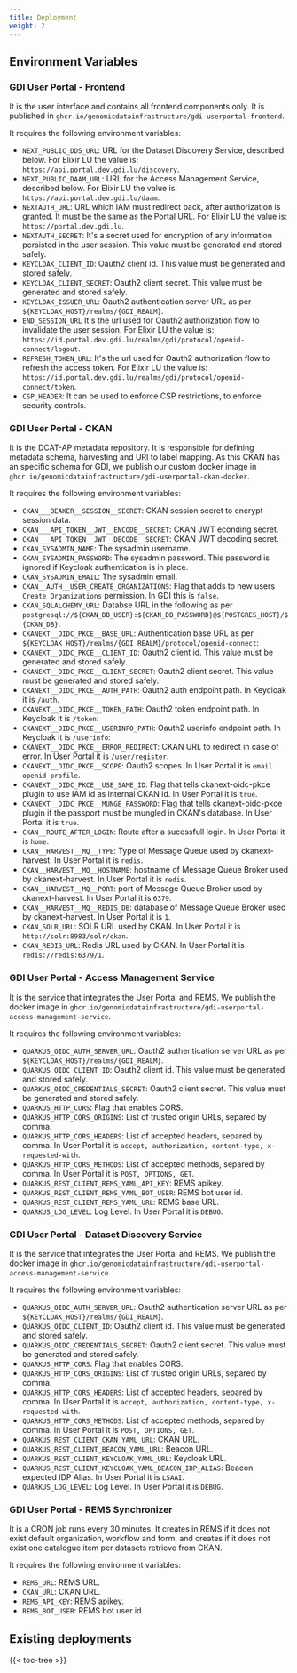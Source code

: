 ```yaml
---
title: Deployment
weight: 2
---
```

<!--
SPDX-FileCopyrightText: 2024 PNED G.I.E.

SPDX-License-Identifier: CC-BY-4.0
-->


## Environment Variables

### GDI User Portal - Frontend

It is the user interface and contains all frontend components only. It is published in `ghcr.io/genomicdatainfrastructure/gdi-userportal-frontend`.

It requires the following environment variables:
- `NEXT_PUBLIC_DDS_URL`: URL for the Dataset Discovery Service, described below. For Elixir LU the value is: `https://api.portal.dev.gdi.lu/discovery`.
- `NEXT_PUBLIC_DAAM_URL`: URL for the Access Management Service, described below. For Elixir LU the value is: `https://api.portal.dev.gdi.lu/daam`.
- `NEXTAUTH_URL`: URL which IAM must redirect back, after authorization is granted. It must be the same as the Portal URL. For Elixir LU the value is: `https://portal.dev.gdi.lu`.
- `NEXTAUTH_SECRET`: It's a secret used for encryption of any information persisted in the user session. This value must be generated and stored safely.
- `KEYCLOAK_CLIENT_ID`: Oauth2 client id. This value must be generated and stored safely.
- `KEYCLOAK_CLIENT_SECRET`: Oauth2 client secret. This value must be generated and stored safely.
- `KEYCLOAK_ISSUER_URL`: Oauth2 authentication server URL as per `${KEYCLOAK_HOST}/realms/{GDI_REALM}`.
- `END_SESSION_URL` It's the url used for Oauth2 authorization flow to invalidate the user session. For Elixir LU the value is: `https://id.portal.dev.gdi.lu/realms/gdi/protocol/openid-connect/logout`.
- `REFRESH_TOKEN_URL`: It's the url used for Oauth2 authorization flow to refresh the access token. For Elixir LU the value is: `https://id.portal.dev.gdi.lu/realms/gdi/protocol/openid-connect/token`.
- `CSP_HEADER`: It can be used to enforce CSP restrictions, to enforce security controls.

### GDI User Portal - CKAN

It is the DCAT-AP metadata repository. It is responsible for defining metadata schema, harvesting and URI to label mapping. As this CKAN has an specific schema for GDI, we publish our custom docker image in `ghcr.io/genomicdatainfrastructure/gdi-userportal-ckan-docker`.

It requires the following environment variables:
- `CKAN___BEAKER__SESSION__SECRET`: CKAN session secret to encrypt session data.
- `CKAN___API_TOKEN__JWT__ENCODE__SECRET`: CKAN JWT econding secret.
- `CKAN___API_TOKEN__JWT__DECODE__SECRET`: CKAN JWT decoding secret.
- `CKAN_SYSADMIN_NAME`: The sysadmin username.
- `CKAN_SYSADMIN_PASSWORD`: The sysadmin password. This password is ignored if Keycloak authentication is in place.
- `CKAN_SYSADMIN_EMAIL`: The sysadmin email.
- `CKAN__AUTH__USER_CREATE_ORGANIZATIONS`: Flag that adds to new users `Create Organizations` permission. In GDI this is `false`.
- `CKAN_SQLALCHEMY_URL`: Databse URL in the following as per `postgresql://${CKAN_DB_USER}:${CKAN_DB_PASSWORD}@${POSTGRES_HOST}/${CKAN_DB}`.
- `CKANEXT__OIDC_PKCE__BASE_URL`: Authentication base URL as per `${KEYCLOAK_HOST}/realms/{GDI_REALM}/protocol/openid-connect`:
- `CKANEXT__OIDC_PKCE__CLIENT_ID`: Oauth2 client id. This value must be generated and stored safely.
- `CKANEXT__OIDC_PKCE__CLIENT_SECRET`: Oauth2 client secret. This value must be generated and stored safely.
- `CKANEXT__OIDC_PKCE__AUTH_PATH`: Oauth2 auth endpoint path. In Keycloak it is `/auth`.
- `CKANEXT__OIDC_PKCE__TOKEN_PATH`: Oauth2 token endpoint path. In Keycloak it is `/token`:
- `CKANEXT__OIDC_PKCE__USERINFO_PATH`: Oauth2 userinfo endpoint path. In Keycloak it is `/userinfo`:
- `CKANEXT__OIDC_PKCE__ERROR_REDIRECT`: CKAN URL to redirect in case of error. In User Portal it is `/user/register`.
- `CKANEXT__OIDC_PKCE__SCOPE`: Oauth2 scopes. In User Portal it is `email openid profile`.
- `CKANEXT__OIDC_PKCE__USE_SAME_ID`: Flag that tells ckanext-oidc-pkce plugin to use IAM id as internal CKAN id. In User Portal it is `true`.
- `CKANEXT__OIDC_PKCE__MUNGE_PASSWORD`: Flag that tells ckanext-oidc-pkce plugin if the passport must be mungled in CKAN's database. In User Portal it is `true`.
- `CKAN__ROUTE_AFTER_LOGIN`: Route after a sucessfull login. In User Portal it is `home`.
- `CKAN__HARVEST__MQ__TYPE`: Type of Message Queue used by ckanext-harvest. In User Portal it is `redis`.
- `CKAN__HARVEST__MQ__HOSTNAME`: hostname of Message Queue Broker used by ckanext-harvest. In User Portal it is `redis`.
- `CKAN__HARVEST__MQ__PORT`: port of Message Queue Broker used by ckanext-harvest. In User Portal it is `6379`.
- `CKAN__HARVEST__MQ__REDIS_DB`: database of Message Queue Broker used by ckanext-harvest. In User Portal it is `1`.
- `CKAN_SOLR_URL`: SOLR URL used by CKAN. In User Portal it is `http://solr:8983/solr/ckan`.
- `CKAN_REDIS_URL`: Redis URL used by CKAN. In User Portal it is `redis://redis:6379/1`.


### GDI User Portal - Access Management Service

It is the service that integrates the User Portal and REMS. We publish the docker image in `ghcr.io/genomicdatainfrastructure/gdi-userportal-access-management-service`.

It requires the following environment variables:
- `QUARKUS_OIDC_AUTH_SERVER_URL`: Oauth2 authentication server URL as per `${KEYCLOAK_HOST}/realms/{GDI_REALM}`.
- `QUARKUS_OIDC_CLIENT_ID`: Oauth2 client id. This value must be generated and stored safely.
- `QUARKUS_OIDC_CREDENTIALS_SECRET`: Oauth2 client secret. This value must be generated and stored safely.
- `QUARKUS_HTTP_CORS`: Flag that enables CORS.
- `QUARKUS_HTTP_CORS_ORIGINS`: List of trusted origin URLs, separed by comma.
- `QUARKUS_HTTP_CORS_HEADERS`: List of accepted headers, separed by comma. In User Portal it is `accept, authorization, content-type, x-requested-with`.
- `QUARKUS_HTTP_CORS_METHODS`: List of accepted methods, separed by comma. In User Portal it is `POST, OPTIONS, GET`.
- `QUARKUS_REST_CLIENT_REMS_YAML_API_KEY`: REMS apikey.
- `QUARKUS_REST_CLIENT_REMS_YAML_BOT_USER`: REMS bot user id.
- `QUARKUS_REST_CLIENT_REMS_YAML_URL`: REMS base URL.
- `QUARKUS_LOG_LEVEL`: Log Level. In User Portal it is `DEBUG`.


### GDI User Portal - Dataset Discovery Service

It is the service that integrates the User Portal and REMS. We publish the docker image in `ghcr.io/genomicdatainfrastructure/gdi-userportal-access-management-service`.

It requires the following environment variables:
- `QUARKUS_OIDC_AUTH_SERVER_URL`: Oauth2 authentication server URL as per `${KEYCLOAK_HOST}/realms/{GDI_REALM}`.
- `QUARKUS_OIDC_CLIENT_ID`: Oauth2 client id. This value must be generated and stored safely.
- `QUARKUS_OIDC_CREDENTIALS_SECRET`: Oauth2 client secret. This value must be generated and stored safely.
- `QUARKUS_HTTP_CORS`: Flag that enables CORS.
- `QUARKUS_HTTP_CORS_ORIGINS`: List of trusted origin URLs, separed by comma.
- `QUARKUS_HTTP_CORS_HEADERS`: List of accepted headers, separed by comma. In User Portal it is `accept, authorization, content-type, x-requested-with`.
- `QUARKUS_HTTP_CORS_METHODS`: List of accepted methods, separed by comma. In User Portal it is `POST, OPTIONS, GET`.
- `QUARKUS_REST_CLIENT_CKAN_YAML_URL`: CKAN URL.
- `QUARKUS_REST_CLIENT_BEACON_YAML_URL`: Beacon URL.
- `QUARKUS_REST_CLIENT_KEYCLOAK_YAML_URL`: Keycloak URL.
- `QUARKUS_REST_CLIENT_KEYCLOAK_YAML_BEACON_IDP_ALIAS`: Beacon expected IDP Alias. In User Portal it is `LSAAI`.
- `QUARKUS_LOG_LEVEL`: Log Level. In User Portal it is `DEBUG`.


### GDI User Portal - REMS Synchronizer

It is a CRON job runs every 30 minutes. It creates in REMS if it does not exist default organization, workflow and form, and creates if it does not exist one catalogue item per datasets retrieve from CKAN.

It requires the following environment variables:
- `REMS_URL`: REMS URL.
- `CKAN_URL`: CKAN URL.
- `REMS_API_KEY`: REMS apikey.
- `REMS_BOT_USER`: REMS bot user id.

## Existing deployments

{{< toc-tree >}} 


